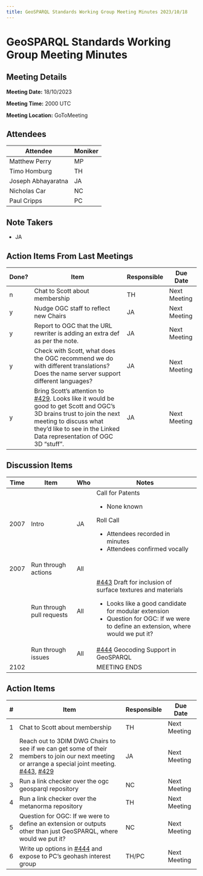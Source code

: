 ```yaml
---
title: GeoSPARQL Standards Working Group Meeting Minutes 2023/10/18
---
```

# GeoSPARQL Standards Working Group Meeting Minutes
## Meeting Details
**Meeting Date:** 18/10/2023

**Meeting Time:** 2000 UTC

**Meeting Location:** GoToMeeting  

## Attendees
Attendee | Moniker |
---- | ---- |
Matthew Perry | MP |
Timo Homburg | TH |
Joseph Abhayaratna | JA |
Nicholas Car | NC |
Paul Cripps | PC |

## Note Takers
- JA

## Action Items From Last Meetings
Done? | Item | Responsible | Due Date |
---- | ---- | ---- | --- |
n | Chat to Scott about membership | TH | Next Meeting |
y | Nudge OGC staff to reflect new Chairs | JA | Next Meeting |
y | Report to OGC that the URL rewriter is adding an extra def as per the note. | JA | Next Meeting |
y | Check with Scott, what does the OGC recommend we do with different translations? Does the name server support different languages? | JA | Next Meeting |
y |Bring Scott’s attention to [#429](https://github.com/opengeospatial/ogc-geosparql/issues/429). Looks like it would be good to get Scott and OGC’s 3D brains trust to join the next meeting to discuss what they’d like to see in the Linked Data representation of OGC 3D “stuff”. | JA | Next Meeting |

## Discussion Items
Time | Item | Who | Notes |
---- | ---- | ---- | ---- |
2007 | Intro | JA | Call for Patents<ul><li>None known</li></ul>Roll Call<ul><li>Attendees recorded in minutes</li><li>Attendees confirmed vocally</li></ul> |
2007 | Run through actions | All | |
<br/> | Run through pull requests | All | [#443](https://github.com/opengeospatial/ogc-geosparql/pull/443) Draft for inclusion of surface textures and materials<ul><li>Looks like a good candidate for modular extension</li><li>Question for OGC: If we were to define an extension, where would we put it?</li></ul> |
<br/> | Run through issues | All | [#444](https://github.com/opengeospatial/ogc-geosparql/issues/444) Geocoding Support in GeoSPARQL |
2102 | | | MEETING ENDS |

## Action Items
\# | Item | Responsible | Due Date |
---- | ---- | ---- | ---- |
<span name="action_1">1</span> | Chat to Scott about membership | TH | Next Meeting |
<span name="action_2">2</span> |  Reach out to 3DIM DWG Chairs to see if we can get some of their members to join our next meeting or arrange a special joint meeting. [#443](https://github.com/opengeospatial/ogc-geosparql/pull/443), [#429](https://github.com/opengeospatial/ogc-geosparql/issues/429) | JA | Next Meeting |
<span name="action_3">3</span> | Run a link checker over the ogc geosparql repository | NC | Next Meeting |
<span name="action_4">4</span> | Run a link checker over the metanorma repository | TH | Next Meeting |
<span name="action_5">5</span> | Question for OGC: If we were to define an extension or outputs other than just GeoSPARQL, where would we put it? | NC | Next Meeting |
<span name="action_6">6</span> | Write up options in [#444](https://github.com/opengeospatial/ogc-geosparql/issues/444) and expose to PC’s geohash interest group | TH/PC | Next Meeting |
